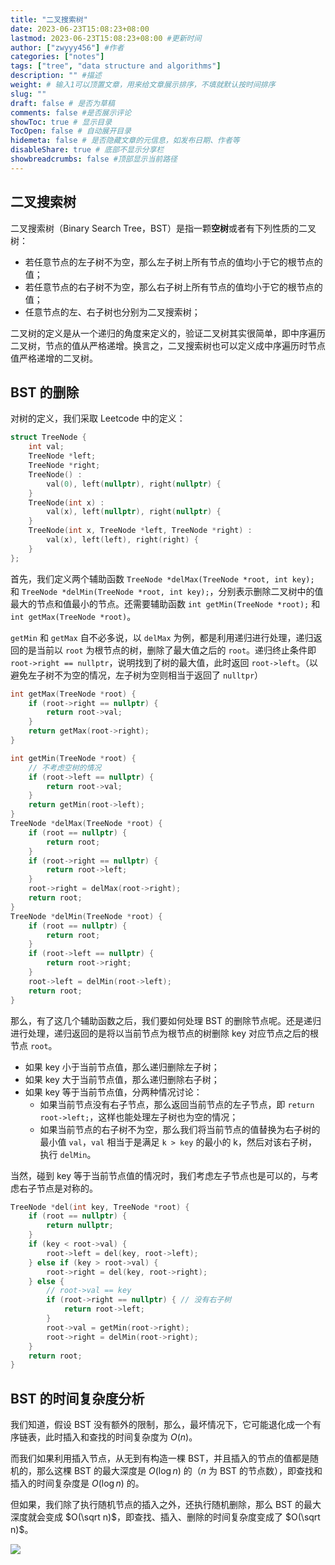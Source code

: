 ```yaml
---
title: "二叉搜索树"
date: 2023-06-23T15:08:23+08:00
lastmod: 2023-06-23T15:08:23+08:00 #更新时间
author: ["zwyyy456"] #作者
categories: ["notes"]
tags: ["tree", "data structure and algorithms"]
description: "" #描述
weight: # 输入1可以顶置文章，用来给文章展示排序，不填就默认按时间排序
slug: ""
draft: false # 是否为草稿
comments: false #是否展示评论
showToc: true # 显示目录
TocOpen: false # 自动展开目录
hidemeta: false # 是否隐藏文章的元信息，如发布日期、作者等
disableShare: true # 底部不显示分享栏
showbreadcrumbs: false #顶部显示当前路径
---
```


## 二叉搜索树

二叉搜索树（Binary Search Tree，BST）是指一颗**空树**或者有下列性质的二叉树：

- 若任意节点的左子树不为空，那么左子树上所有节点的值均小于它的根节点的值；
- 若任意节点的右子树不为空，那么右子树上所有节点的值均小于它的根节点的值；
- 任意节点的左、右子树也分别为二叉搜索树；

二叉树的定义是从一个递归的角度来定义的，验证二叉树其实很简单，即中序遍历二叉树，节点的值从严格递增。换言之，二叉搜索树也可以定义成中序遍历时节点值严格递增的二叉树。

## BST 的删除

对树的定义，我们采取 Leetcode 中的定义：

```cpp
struct TreeNode {
    int val;
    TreeNode *left;
    TreeNode *right;
    TreeNode() :
        val(0), left(nullptr), right(nullptr) {
    }
    TreeNode(int x) :
        val(x), left(nullptr), right(nullptr) {
    }
    TreeNode(int x, TreeNode *left, TreeNode *right) :
        val(x), left(left), right(right) {
    }
};
```

首先，我们定义两个辅助函数 `TreeNode *delMax(TreeNode *root, int key);` 和 `TreeNode *delMin(TreeNode *root, int key);`，分别表示删除二叉树中的值最大的节点和值最小的节点。还需要辅助函数 `int getMin(TreeNode *root);` 和 `int getMax(TreeNode *root)`。

`getMin` 和 `getMax` 自不必多说，以 `delMax` 为例，都是利用递归进行处理，递归返回的是当前以 `root` 为根节点的树，删除了最大值之后的 `root`。递归终止条件即 `root->right == nullptr`，说明找到了树的最大值，此时返回 `root->left`。（以避免左子树不为空的情况，左子树为空则相当于返回了 `nulltpr`）

```cpp
int getMax(TreeNode *root) {
    if (root->right == nullptr) {
        return root->val;
    }
    return getMax(root->right);
}

int getMin(TreeNode *root) {
    // 不考虑空树的情况
    if (root->left == nullptr) {
        return root->val;
    }
    return getMin(root->left);
}
TreeNode *delMax(TreeNode *root) {
    if (root == nullptr) {
        return root;
    }
    if (root->right == nullptr) {
        return root->left;
    }
    root->right = delMax(root->right);
    return root;
}
TreeNode *delMin(TreeNode *root) {
    if (root == nullptr) {
        return root;
    }
    if (root->left == nullptr) {
        return root->right;
    }
    root->left = delMin(root->left);
    return root;
}
```

那么，有了这几个辅助函数之后，我们要如何处理 BST 的删除节点呢。还是递归进行处理，递归返回的是将以当前节点为根节点的树删除 key 对应节点之后的根节点 `root`。

- 如果 key 小于当前节点值，那么递归删除左子树；
- 如果 key 大于当前节点值，那么递归删除右子树；
- 如果 key 等于当前节点值，分两种情况讨论：
    - 如果当前节点没有右子节点，那么返回当前节点的左子节点，即 `return root->left;`，这样也能处理左子树也为空的情况；
    - 如果当前节点的右子树不为空，那么我们将当前节点的值替换为右子树的最小值 `val`，`val` 相当于是满足 `k > key` 的最小的 k，然后对该右子树，执行 `delMin`。

当然，碰到 key 等于当前节点值的情况时，我们考虑左子节点也是可以的，与考虑右子节点是对称的。

```cpp
TreeNode *del(int key, TreeNode *root) {
    if (root == nullptr) {
        return nullptr;
    }
    if (key < root->val) {
        root->left = del(key, root->left);
    } else if (key > root->val) {
        root->right = del(key, root->right);
    } else {
        // root->val == key
        if (root->right == nullptr) { // 没有右子树
            return root->left;
        }
        root->val = getMin(root->right);
        root->right = delMin(root->right);
    }
    return root;
}
```

## BST 的时间复杂度分析

我们知道，假设 BST 没有额外的限制，那么，最坏情况下，它可能退化成一个有序链表，此时插入和查找的时间复杂度为 $O(n)$。

而我们如果利用插入节点，从无到有构造一棵 BST，并且插入的节点的值都是随机的，那么这棵 BST 的最大深度是 $O(\log n)$ 的（$n$ 为 BST 的节点数），即查找和插入的时间复杂度是 $O(\log n)$ 的。

但如果，我们除了执行随机节点的插入之外，还执行随机删除，那么 BST 的最大深度就会变成 $O(\sqrt n)$，即查找、插入、删除的时间复杂度变成了 $O(\sqrt n)$。

![](https://pic-upyun.zwyyy456.tech/smms/2023-12-26-065909.png)